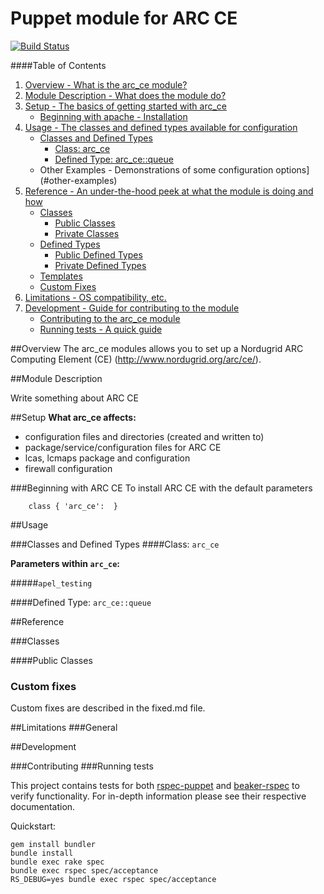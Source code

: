 # Puppet module for ARC CE
[![Build Status](https://travis-ci.org/HEP-Puppet/arc_ce.png?branch=master)](https://travis-ci.org/HEP-Puppet/arc_ce)

####Table of Contents

1. [Overview - What is the arc_ce module?](#overview)
2. [Module Description - What does the module do?](#module-description)
3. [Setup - The basics of getting started with arc_ce](#setup)
    * [Beginning with apache - Installation](#beginning-with-arc_ce)
4. [Usage - The classes and defined types available for configuration](#usage)
    * [Classes and Defined Types](#classes-and-defined-types)
        * [Class: arc_ce](#class-arc_ce)
        * [Defined Type: arc_ce::queue](#defined-type-arc_cequeue)
    * Other Examples - Demonstrations of some configuration options](#other-examples)
5. [Reference - An under-the-hood peek at what the module is doing and how](#reference)
    * [Classes](#classes)
        * [Public Classes](#public-classes)
        * [Private Classes](#private-classes)
    * [Defined Types](#defined-types)
        * [Public Defined Types](#public-defined-types)
        * [Private Defined Types](#private-defined-types)
    * [Templates](#templates)
    * [Custom Fixes](#custom-fixes)
6. [Limitations - OS compatibility, etc.](#limitations)
7. [Development - Guide for contributing to the module](#development)
    * [Contributing to the arc_ce module](#contributing)
    * [Running tests - A quick guide](#running-tests)
    
    
##Overview
The arc_ce modules allows you to set up a Nordugrid ARC Computing Element (CE) (http://www.nordugrid.org/arc/ce/).

##Module Description

Write something about ARC CE

##Setup
**What arc_ce affects:**

* configuration files and directories (created and written to)
* package/service/configuration files for ARC CE
* lcas, lcmaps package and configuration
* firewall configuration

###Beginning with ARC CE
To install ARC CE with the default parameters

```puppet
    class { 'arc_ce':  }
```

##Usage

###Classes and Defined Types
####Class: `arc_ce`

**Parameters within `arc_ce`:**

#####`apel_testing`

####Defined Type: `arc_ce::queue`

##Reference

###Classes

####Public Classes

### Custom fixes
Custom fixes are described in the fixed.md file.

##Limitations
###General

##Development

###Contributing
###Running tests

This project contains tests for both [rspec-puppet](http://rspec-puppet.com/) and [beaker-rspec](https://github.com/puppetlabs/beaker-rspec) to verify functionality. For in-depth information please see their respective documentation.

Quickstart:

    gem install bundler
    bundle install
    bundle exec rake spec
    bundle exec rspec spec/acceptance
    RS_DEBUG=yes bundle exec rspec spec/acceptance